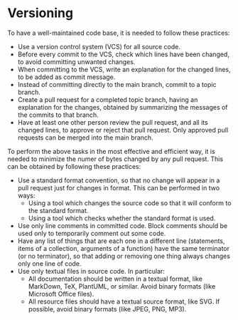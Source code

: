 # Versioning

To have a well-maintained code base, it is needed to follow these practices:
* Use a version control system (VCS) for all source code.
* Before every commit to the VCS, check which lines have been changed, to avoid committing unwanted changes.
* When committing to the VCS, write an explanation for the changed lines, to be added as commit message.
* Instead of committing directly to the main branch, commit to a topic branch.
* Create a pull request for a completed topic branch, having an explanation for the changes, obtained by summarizing the messages of the commits to that branch.
* Have at least one other person review the pull request, and all its changed lines, to approve or reject that pull request. Only approved pull requests can be merged into the main branch.

To perform the above tasks in the most effective and efficient way, it is needed to minimize the numer of bytes changed by any pull request. This can be obtained by following these practices:
* Use a standard format convention, so that no change will appear in a pull request just for changes in format. This can be performed in two ways:
  * Using a tool which changes the source code so that it will conform to the standard format.
  * Using a tool which checks whether the standard format is used.
* Use only line comments in committed code. Block comments should be used only to temporarily comment out some code.
* Have any list of things that are each one in a different line (statements, items of a collection, arguments of a function) have the same terminator (or no terminator), so that adding or removing one thing always changes only one line of code.
* Use only textual files in source code. In particular:
  * All documentation should be written in a textual format, like MarkDown, TeX, PlantUML, or similar. Avoid binary formats (like Microsoft Office files).
  * All resource files should have a textual source format, like SVG. If possible, avoid binary formats (like JPEG, PNG, MP3).
